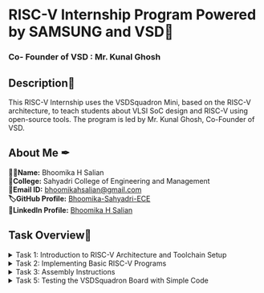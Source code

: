 # RISC-V Internship Program Powered by SAMSUNG and VSD🎯
### Co- Founder of VSD : Mr. Kunal Ghosh

## Description💪
This RISC-V Internship uses the VSDSquadron Mini, based on the RISC-V architecture, to teach students about VLSI SoC design and RISC-V using open-source tools. The program is led by Mr. Kunal Ghosh, Co-Founder of VSD.


## About Me ✒

**👩‍🎓Name:** Bhoomika H Salian  
**📌College:** Sahyadri College of Engineering and Management  
**🔑Email ID:** [bhoomikahsalian@gmail.com](mailto:bhoomikahsalian@gmail.com)  
**🏷️GitHub Profile:** [Bhoomika-Sahyadri-ECE](https://github.com/Bhoomika-Sahyadri-ECE)  
**🔗LinkedIn Profile:** [Bhoomika H Salian](https://www.linkedin.com/in/bhoomika-h-salian-7470a3253/)


## Task Overview📅
<details>
<summary>Task 1: Introduction to RISC-V Architecture and Toolchain Setup</summary>

**GitHub Repository:** [Task 1](https://github.com/Bhoomika-Sahyadri-ECE/samsung-riscv/tree/main/task%201)  
**Description:**

- Set up the development environment for RISC-V on the VSDSquadron Mini.
- Install necessary open-source tools and verify the RISC-V toolchain.
- Familiarize with the basic RISC-V architecture, including registers and instruction sets.
- Document the setup process and any issues encountered during the setup.

</details>

<details>
<summary>Task 2: Implementing Basic RISC-V Programs</summary>

**GitHub Repository:** [Task 2](https://github.com/Bhoomika-Sahyadri-ECE/samsung-riscv/tree/main/task%202)  
**Description:**

- Write and execute basic RISC-V assembly programs.
- Explore the functionalities of the RISC-V instruction set by implementing simple arithmetic and logical operations.
- Debug and test the programs using the RISC-V simulator.
- Record the results and learning outcomes from each program.

</details>

<details>
<summary> Task 3: Assembly Instructions</summary>

**GitHub Repository:** [Task 3](https://github.com/Bhoomika-Sahyadri-ECE/samsung-riscv/tree/main/task%203)               
**Description:**

### 1. `lui a0, 0x2b`
- **Operation:** Load the upper 20 bits of an immediate (0x2b) into register `a0`.
- **Opcode:** `0110111`
- **Binary Encoding:** `000000000000001011010100110111`
- **Hexadecimal:** `0x002b537`
 ![lui_a0](https://github.com/user-attachments/assets/4bb8fc38-a449-4334-8044-90a047fbeca3)
 

---

### 2. `addi sp, sp, -32`
- **Operation:** Add immediate (-32) to stack pointer (`sp = sp - 32`).
- **Opcode:** `0010011`
- **Binary Encoding:** `11111111111100010000000010010011`
- **Hexadecimal:** `0xFE010113`

![addi_sp](https://github.com/user-attachments/assets/a76ba6b1-fc5e-4531-a45d-7365e09b8780)

---

### 3. `auipc a5, 0xffff0`
- **Operation:** Add upper immediate to PC (`a5 = PC + 0xffff000`).
- **Opcode:** `0010111`
- **Binary Encoding:** `11111111111111110000011110010111`
- **Hexadecimal:** `0xffff0797`

![auipc_a5](https://github.com/user-attachments/assets/18130065-d54d-4a5b-b88e-0c38bd23d986)


---

### 4. `jal ra, 0x10184`
- **Operation:** Jump and link (`ra = PC + 4; PC = 0x10184`).
- **Opcode:** `1101111`
- **Hexadecimal:** `0x0c0000ef`

![jal_ra](https://github.com/user-attachments/assets/83aac50a-acd7-4e1d-bcef-0a150efeefec)


---

### 5. `sb a5, 1944(gp)`
- **Operation:** Store byte from `a5` to memory at `gp + 1944`.
- **Opcode:** `0100011`
- **Hexadecimal:** `0x781fc23`
  
![sb_a5](https://github.com/user-attachments/assets/635cfec0-9de7-496f-b686-84cb153bc8c0)


---

### 6. `bnez a5, 1015c`
- **Operation:** Branch if `a5` is not zero to `1015c`.
- **Opcode:** `1100011`
- **Hexadecimal:** `0x04079463`
  
![bnez_a5](https://github.com/user-attachments/assets/a88ea41b-a81e-4685-8306-b01f41eb257c)


---

### 7. `jalr zero, 0(register_fini)`
- **Operation:** Jump and link register (return to zero).
- **Hexadecimal:** `0x00100073`
  
![jalr_zero](https://github.com/user-attachments/assets/becc702e-b5eb-4afa-9364-55d7c11496dd)


---

### 8. `lw a0, 0(sp)`
- **Operation:** Load word from memory at `sp + 0` into `a0`.
- **Opcode:** `0000011`
- **Hexadecimal:** `0x00052083`

![lw_a0](https://github.com/user-attachments/assets/c1dddfb1-85f0-4407-80b9-818f8685b37a)


---

### 9. `li a1, 1`
- **Operation:** Load immediate `1` into `a1`.
- **Hexadecimal:** `0x0100793`

![li_a1](https://github.com/user-attachments/assets/9d07ddae-6967-4951-81ef-6fdebadaae1d)


---

### 10. `sub a2, a2, a0`
- **Operation:** Subtract (`a2 = a2 - a0`).
- **Opcode:** `0110011`
- **Hexadecimal:** `0x40a60633`
  
![sub_a2](https://github.com/user-attachments/assets/11a51aca-e854-4617-976f-de637f5c960e)


---

### 11. `jal ra, 0x10264`
- **Operation:** Jump and link (`ra = PC + 4; PC = 0x10264`).
- **Hexadecimal:** `0x0cc000ef`

![jal_ra](https://github.com/user-attachments/assets/47e071ad-ed23-4d69-9a97-d158d8bbd5fd)


---

### 12. `addi a0, a0, 332`
- **Operation:** Add immediate (`a0 = a0 + 332`).
- **Hexadecimal:** `0x14c50513`

![addi_a0](https://github.com/user-attachments/assets/99adf464-1b2a-47ea-80d4-97a2e3442e68)


---

### 13. `j 0x101c0`
- **Operation:** Unconditional jump to `0x101c0`.
- **Opcode:** `1101111`
- **Hexadecimal:** `0x0c80006f`

![j_101c0](https://github.com/user-attachments/assets/9f8f3837-9fc9-4890-8b77-99125a1cf248)


---

### 14. `jalr ra, 8(sp)`
- **Operation:** Jump to address in `sp + 8`, store return address in `ra`.
- **Hexadecimal:** `0x00813083`
  
![jal_ra](https://github.com/user-attachments/assets/2139e451-30e5-4410-876d-704504c7e591)


---

### 15. `ret`
- **Operation:** Return from function (`jalr x0, 0(ra)`).
- **Hexadecimal:** `0x00008067`
  
![ret](https://github.com/user-attachments/assets/02178bec-6b91-44d0-93b8-9d3f90ce5599)


---
  
</details>


<details>
<summary>Task 5: Testing the VSDSquadron Board with Simple Code</summary>

**GitHub Repository:** [Task 5](https://github.com/Bhoomika-Sahyadri-ECE/samsung-riscv/tree/main/task%205)  

**Description:**  
This project demonstrates **GPIO-based LED control using push buttons** on the **VSDSquadron Mini**, a **RISC-V-based SoC development kit**. The system responds to user input by lighting up LEDs in a predefined pattern:  

- **Button 1 Pressed** → **LED 1 turns ON**  
- **Button 2 Pressed** → **LED 1 & LED 2 turn ON**  
- **Button 3 Pressed** → **LED 1, LED 2 & LED 3 turn ON**  

This project illustrates fundamental **embedded system concepts**, including **GPIO input/output operations**. The implementation is done in **C using the PlatformIO IDE**, providing a hands-on approach to hardware interaction.  

### Components Required  
- **VSDSquadron Mini** (1x)  
- **LEDs** (3x)  
- **Resistors (220Ω) for LEDs** (3x)  
- **Push Buttons** (3x)  
- **Pull-down Resistors (10kΩ) for Buttons** (3x)  
- **Jumper Wires** (As needed)  
- **Breadboard** (1x)  

### Pin Connections  

#### **LEDs**  
| LED  | VSDSquadron Mini Pin |
|------|----------------------|
| LED 1 | PC0 |
| LED 2 | PC1 |
| LED 3 | PC2 |

#### **Push Buttons (Active HIGH Configuration)**  
| Button  | VSDSquadron Mini Pin |
|---------|----------------------|
| Button 1 | PD1 |
| Button 2 | PD2 |
| Button 3 | PD3 |

### Wiring Details  

#### **LED Connections**  
- Connect the **anode (+)** of **LED 1** to **PC0** via a **220Ω resistor**.  
- Connect the **anode (+)** of **LED 2** to **PC1** via a **220Ω resistor**.  
- Connect the **anode (+)** of **LED 3** to **PC2** via a **220Ω resistor**.  
- Connect the **cathode (-)** of all LEDs to **GND**.  

#### **Push Button Connections**  
- Connect one terminal of **Button 1** to **PD1**.  
- Connect one terminal of **Button 2** to **PD2**.  
- Connect one terminal of **Button 3** to **PD3**.  
- Connect the **other terminal** of all buttons to **GND**.  
- Use a **10kΩ pull-down resistor** between each button’s input pin (**PD1, PD2, PD3**) and **GND**.  

### Logic Implementation  

| Button Pressed | LEDs Activated |
|---------------|---------------|
| **Button 1 (PD1)** | **LED 1 (PC0) turns ON** |
| **Button 2 (PD2)** | **LED 1 (PC0) & LED 2 (PC1) turn ON** |
| **Button 3 (PD3)** | **LED 1 (PC0), LED 2 (PC1) & LED 3 (PC2) turn ON** |


### Circuit Diagram
![Glowing LEd circuit](https://github.com/Bhoomika-Sahyadri-ECE/samsung-riscv/blob/main/task%205/ciruit%20diagram.png)


### Working
- The code is written for an Arduino-based system using an STM32 microcontroller.  
- Three LEDs are connected to pins PC1, PC2, and PC3, and three push buttons are connected to pins PD1, PD2, and PD3.  
- In the `setup()` function, the LED pins are configured as output, and the button pins are configured as input with internal pull-up resistors enabled.  
- In the `loop()` function, the state of each button is read using `digitalRead()`, and since pull-up resistors are used, the buttons read LOW when pressed.  
- If Button 1 is pressed, only LED1 turns on, while LED2 and LED3 remain off.  
- If Button 2 is pressed, LED1 and LED2 turn on, while LED3 remains off.  
- If Button 3 is pressed, all three LEDs turn on.  
- If no button is pressed, all LEDs remain off.  
- The logic ensures that pressing a button overrides the previous LED state based on priority, meaning the highest button number pressed determines the LED pattern.
</details>
